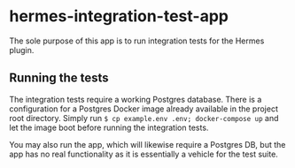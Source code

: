 # hermes-integration-test-app

The sole purpose of this app is to run integration tests for the Hermes plugin.

## Running the tests

The integration tests require a working Postgres database.  There is a configuration for a Postgres Docker image already available in the project root directory.  Simply run `$ cp example.env .env; docker-compose up` and let the image boot before running the integration tests.

You may also run the app, which will likewise require a Postgres DB, but the app has no real functionality as it is essentially a vehicle for the test suite.
